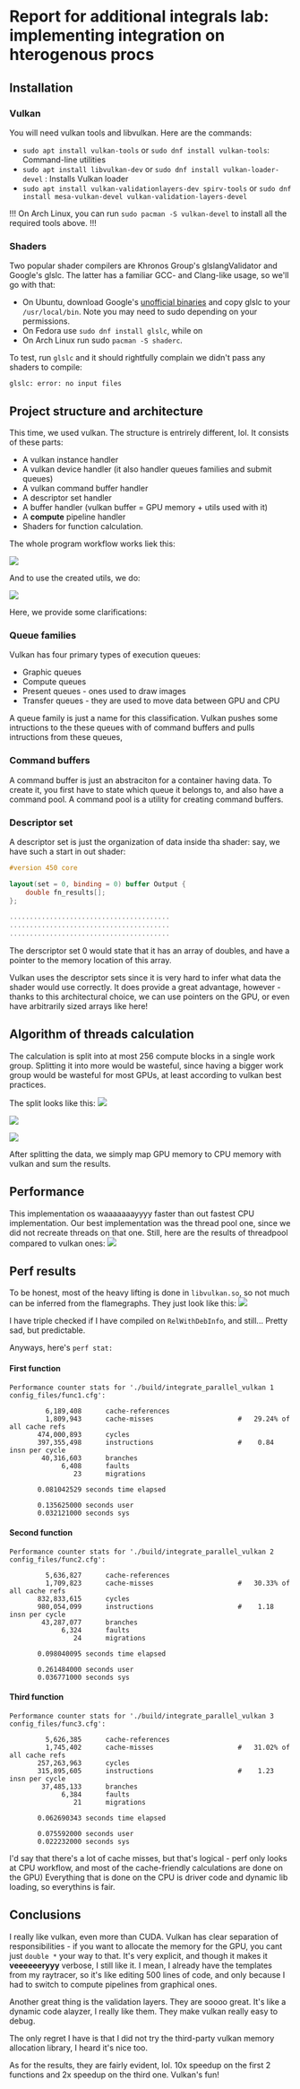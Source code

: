 # Report for additional integrals lab: implementing integration on hterogenous procs

## Installation

### Vulkan
You will need vulkan tools and libvulkan. Here are the commands:

- `sudo apt install vulkan-tools` or `sudo dnf install vulkan-tools`: Command-line utilities
- `sudo apt install libvulkan-dev` or `sudo dnf install vulkan-loader-devel` : Installs Vulkan loader
- `sudo apt install vulkan-validationlayers-dev spirv-tools` or `sudo dnf install mesa-vulkan-devel vulkan-validation-layers-devel`

!!! On Arch Linux, you can run `sudo pacman -S vulkan-devel` to install all the required tools above. !!!

### Shaders
Two popular shader compilers are Khronos Group's glslangValidator and Google's glslc. 
The latter has a familiar GCC- and Clang-like usage, so we'll go with that: 
- On Ubuntu, download Google's [unofficial binaries](https://github.com/google/shaderc/blob/main/downloads.md)
    and copy glslc to your `/usr/local/bin`. Note you may need to sudo depending on your permissions. 
- On Fedora use `sudo dnf install glslc`, while on 
- On Arch Linux run sudo `pacman -S shaderc`. 

To test, run `glslc` and it should rightfully complain we didn't pass any shaders to compile:
```
glslc: error: no input files
```

## Project structure and architecture
This time, we used vulkan. The structure is entrirely different, lol.
It consists of these parts:
- A vulkan instance handler
- A vulkan device handler (it also handler queues families and submit queues)
- A vulkan command buffer handler
- A descriptor set handler
- A buffer handler (vulkan buffer = GPU memory + utils used with it)
- A **compute** pipeline handler
- Shaders for function calculation.

The whole program workflow works liek this:

![](./data/creation_workflow.png)

And to use the created utils, we do:

![](./data/use_utils.png)

Here, we provide some clarifications:
### Queue families 
Vulkan has four primary types of execution queues:
- Graphic queues
- Compute queues
- Present queues - ones used to draw images
- Transfer queues - they are used to move data between GPU and CPU

A queue family is just a name for this classification.
Vulkan pushes some intructions to the these queues with of
command buffers and pulls intructions from these queues,

### Command buffers
A command buffer is just an abstraciton for a container having data.
To create it, you first have to state which queue it belongs to,
and also have a command pool. A command pool is a utility for
creating command buffers.

### Descriptor set
A descriptor set is just the organization of data inside tha shader:
say, we have such a start in out shader:

```glsl
#version 450 core

layout(set = 0, binding = 0) buffer Output {
    double fn_results[];
};

........................................
........................................
........................................
```
The derscriptor set 0 would state that it has an array of doubles,
and have a pointer to the memory location of this array.

Vulkan uses the descriptor sets since it is very hard to infer what data
the shader would use correctly. It does provide a great advantage, however -
thanks to this architectural choice, we can use pointers on the GPU,
or even have arbitrarily sized arrays like here!

## Algorithm of threads calculation
The calculation is split into at most 256 compute blocks in a single work group.
Splitting it into more would be wasteful, since having a bigger work group would be
wasteful for most GPUs, at least according to vulkan best practices.

The split looks like this:
![](./data/work_block.png)

![](./data/big_image.png)

![](./data/block_calc.png)

After splitting the data, we simply map GPU memory to CPU memory with vulkan
and sum the results.

## Performance
This implementation os waaaaaaayyyy faster than out fastest CPU implementation.
Our best implementation was the thread pool one, since we did not recreate threads on that one.
Still, here are the results of threadpool compared to vulkan ones:
![](./data/time_cmp.svg)

## Perf results
To be honest, most of the heavy lifting is done in `libvulkan.so`, so not much
can be inferred from the flamegraphs. They just look like this:
![](./data/func1.png)

I have triple checked if I have compiled on `RelWithDebInfo`, and still...
Pretty sad, but predictable.

Anyways, here's `perf stat:`
#### First function
```
Performance counter stats for './build/integrate_parallel_vulkan 1 config_files/func1.cfg':

         6,189,408      cache-references
         1,809,943      cache-misses                     #   29.24% of all cache refs
       474,000,893      cycles
       397,355,498      instructions                     #    0.84  insn per cycle
        40,316,603      branches
             6,408      faults
                23      migrations

       0.081042529 seconds time elapsed

       0.135625000 seconds user
       0.032121000 seconds sys
```

#### Second function
```
Performance counter stats for './build/integrate_parallel_vulkan 2 config_files/func2.cfg':

         5,636,827      cache-references
         1,709,823      cache-misses                     #   30.33% of all cache refs
       832,833,615      cycles
       980,054,099      instructions                     #    1.18  insn per cycle
        43,287,077      branches
             6,324      faults
                24      migrations

       0.098040095 seconds time elapsed

       0.261484000 seconds user
       0.036771000 seconds sys
```

#### Third function
```
Performance counter stats for './build/integrate_parallel_vulkan 3 config_files/func3.cfg':

         5,626,385      cache-references
         1,745,402      cache-misses                     #   31.02% of all cache refs
       257,263,963      cycles
       315,895,605      instructions                     #    1.23  insn per cycle
        37,485,133      branches
             6,384      faults
                21      migrations

       0.062690343 seconds time elapsed

       0.075592000 seconds user
       0.022232000 seconds sys

```


I'd say that there's a lot of cache misses, but that's logical - perf only looks at CPU workflow,
and most of the cache-friendly calculations are done on the GPU)
Everything that is done on the CPU is driver code and dynamic lib loading, so everythins is fair.


## Conclusions
I really like vulkan, even more than CUDA. Vulkan has clear separation of responsibilities -
if you want to allocate the memory for the GPU, you cant just `double *` your way to that.
It's very explicit, and though it makes it **veeeeeeryyy** verbose, I still like it.
I mean, I already have the templates from my raytracer, so it's like editing 500 lines of code, and
only because I had to switch to compute pipelines from graphical ones.

Another great thing is the validation layers. They are soooo great. It's like a dynamic code alayzer,
I really like them. They make vulkan really easy to debug.

The only regret I have is that I did not try the third-party vulkan memory allocation library,
I heard it's nice too.

As for the results, they are fairly evident, lol. 10x speedup on the first 2 functions and
2x speedup on the third one. Vulkan's fun!
